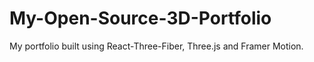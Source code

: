 # My-Open-Source-3D-Portfolio
My portfolio built using React-Three-Fiber, Three.js and Framer Motion.
